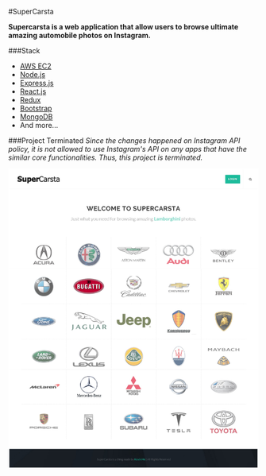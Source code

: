 #SuperCarsta

**Supercarsta is a web application that allow users to browse ultimate amazing automobile photos on Instagram.**

###Stack
* [AWS EC2](https://aws.amazon.com/)
* [Node.js](https://nodejs.org/)
* [Express.js](https://expressjs.com/)
* [React.js](https://facebook.github.io/react/)
* [Redux](http://redux.js.org/)
* [Bootstrap](http://getbootstrap.com/)
* [MongoDB](https://www.mongodb.org/)
* And more...


###Project Terminated
*Since the changes happened on Instagram API policy, it is not allowed to use Instagram's API on any apps that have the similar core functionalities. Thus, this project is terminated.*

![SuperCarsta](/supercarsta.jpg)

